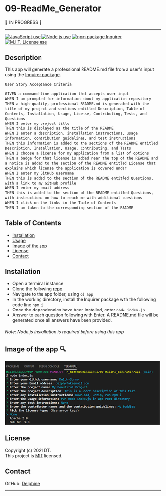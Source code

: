 # 09-ReadMe_Generator  


:construction:   IN PROGRESS  :construction:  


---

<a href="https://img.shields.io/badge/javascript-100%25-blue?style=plastic"><img alt="JavaScript use" src="https://img.shields.io/badge/javascript-100%25-blue?style=plastic" target="_blank" /></a>
 <a href="https://img.shields.io/badge/node-v12.19.0-orange?style=plastic"><img alt="Node.js use" src="https://img.shields.io/badge/node-v12.19.0-orange?style=plastic"></a>
 <a href="https://img.shields.io/badge/npm-Inquirer-red?style=plastic"><img alt="npm package Inquirer" src="https://img.shields.io/badge/npm-Inquirer-red?style=plastic"></a>
 <a href="https://img.shields.io/badge/License-MIT-brightgreen?style=plastic"><img alt="M.I.T. License use" src="https://img.shields.io/badge/License-MIT-brightgreen?style=plastic"></a>  


## Description
This app will generate a professional README.md file from a user's input using the [Inquirer package](https://www.npmjs.com/package/inquirer).

```
User Story Acceptance Criteria
```
```
GIVEN a command-line application that accepts user input
WHEN I am prompted for information about my application repository
THEN a high-quality, professional README.md is generated with the title of my project and sections entitled Description, Table of Contents, Installation, Usage, License, Contributing, Tests, and Questions
WHEN I enter my project title
THEN this is displayed as the title of the README
WHEN I enter a description, installation instructions, usage information, contribution guidelines, and test instructions
THEN this information is added to the sections of the README entitled Description, Installation, Usage, Contributing, and Tests
WHEN I choose a license for my application from a list of options
THEN a badge for that license is added near the top of the README and a notice is added to the section of the README entitled License that explains which license the application is covered under
WHEN I enter my GitHub username
THEN this is added to the section of the README entitled Questions, with a link to my GitHub profile
WHEN I enter my email address
THEN this is added to the section of the README entitled Questions, with instructions on how to reach me with additional questions
WHEN I click on the links in the Table of Contents
THEN I am taken to the corresponding section of the README
```


## Table of Contents  

* [Installation](#Installation)  
* [Usage](#Usage) 
* [Image of the app](#Image-of-the-app-) 
* [License](#License)  
* [Contact](#Contact) 


## Installation  
  
- Open a terminal instance  
- Clone the following [repo](https://github.com/Delph-Sunny/09-ReadMe_Generator)  
- Navigate to the app folder, using `cd app`
- In the working directory, install the Inquirer package with the following code line `npm i`  
- Once the dependencies have been installed, enter `node index.js`  
- Answer to each question following with Enter. A README.md file will be generated once all answers have been provided.  

###### Note: Node.js installation is required before using this app.  


## Image of the app :mag:  

![Generated_ReadMe](./images/snippet.PNG)





## License  

Copyright (c) 2021 DT.  
This project is [MIT](https://github.com/kefranabg/readme-md-generator/blob/master/LICENSE) licensed.

## Contact  

GitHub: [Delphine](https://github.com/Delph-Sunny)  


---

